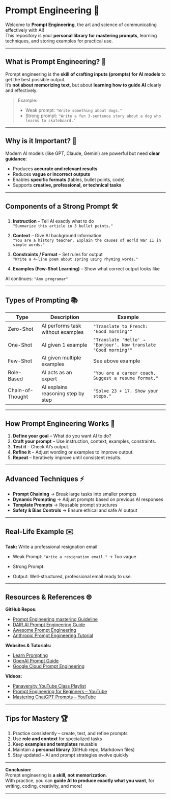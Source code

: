 # Prompt Engineering 📌

Welcome to **Prompt Engineering**, the art and science of communicating effectively with AI!  
This repository is your **personal library for mastering prompts**, learning techniques, and storing examples for practical use.

---

## What is Prompt Engineering? 🤖

Prompt engineering is the **skill of crafting inputs (prompts) for AI models** to get the best possible output.  
It’s **not about memorizing text**, but about **learning how to guide AI** clearly and effectively.

> Example:
> - Weak prompt: `"Write something about dogs."`
> - Strong prompt: `"Write a fun 3-sentence story about a dog who learns to skateboard."`

---

## Why is it Important? 🌟

Modern AI models (like GPT, Claude, Gemini) are powerful but need **clear guidance**:

- Produces **accurate and relevant results**  
- Reduces **vague or incorrect outputs**  
- Enables **specific formats** (tables, bullet points, code)  
- Supports **creative, professional, or technical tasks**

---

## Components of a Strong Prompt 🛠️

1. **Instruction** – Tell AI exactly what to do  
   `"Summarize this article in 3 bullet points."`  

2. **Context** – Give AI background information  
   `"You are a history teacher. Explain the causes of World War II in simple words."`  

3. **Constraints / Format** – Set rules for output  
   `"Write a 4-line poem about spring using rhyming words."`  

4. **Examples (Few-Shot Learning)** – Show what correct output looks like  


AI continues: `"Amo programar"`

---

## Types of Prompting 📚

| Type | Description | Example |
|------|-------------|---------|
| Zero-Shot | AI performs task without examples | `"Translate to French: 'Good morning'"` |
| One-Shot | AI given 1 example | `"Translate 'Hello' → 'Bonjour'. Now translate 'Good morning'"` |
| Few-Shot | AI given multiple examples | See above example |
| Role-Based | AI acts as an expert | `"You are a career coach. Suggest a resume format."` |
| Chain-of-Thought | AI explains reasoning step by step | `"Solve 23 + 17. Show your steps."` |

---

## How Prompt Engineering Works 🔄

1. **Define your goal** – What do you want AI to do?  
2. **Craft your prompt** – Use instruction, context, examples, constraints.  
3. **Test it** – Check AI’s output.  
4. **Refine it** – Adjust wording or examples to improve output.  
5. **Repeat** – Iteratively improve until consistent results.

---

## Advanced Techniques ⚡

- **Prompt Chaining** → Break large tasks into smaller prompts  
- **Dynamic Prompting** → Adjust prompts based on previous AI responses  
- **Template Prompts** → Reusable prompt structures  
- **Safety & Bias Controls** → Ensure ethical and safe AI output

---

## Real-Life Example ✉️

**Task:** Write a professional resignation email  

- Weak Prompt: `"Write a resignation email."` → Too vague  
- Strong Prompt:  



- Output: Well-structured, professional email ready to use.

---

## Resources & References 🌐

**GitHub Repos:**  
- [Prompt Engineering mastering Guideline](https://github.com/panaversity/learn-low-code-agentic-ai/tree/main/00_prompt_engineering)
- [DAIR.AI Prompt Engineering Guide](https://github.com/dair-ai/Prompt-Engineering-Guide)
- [Awesome Prompt Engineering](https://github.com/promptslab/Awesome-Prompt-Engineering)  
- [Anthropic Prompt Engineering Tutorial](https://github.com/anthropics/prompt-eng-interactive-tutorial)  

**Websites & Tutorials:**  
- [Learn Prompting](https://learnprompting.org)  
- [OpenAI Prompt Guide](https://platform.openai.com/docs/guides/prompt-engineering)  
- [Google Cloud Prompt Engineering](https://cloud.google.com/discover/what-is-prompt-engineering)

**Videos:**  
- [Panaversity YouTube Class Playlist](https://www.youtube.com/playlist?list=PL0vKVrkG4hWpeKmZyCRTpfRiLQ13b5uRX)
- [Prompt Engineering for Beginners – YouTube](https://www.youtube.com/watch?v=_ZvnD73m40o) 
- [Mastering ChatGPT Prompts – YouTube](https://www.youtube.com/watch?v=p09yRj47kNM)


---

## Tips for Mastery 🏆

1. Practice consistently – create, test, and refine prompts  
2. Use **role and context** for specialized tasks  
3. Keep **examples and templates** reusable  
4. Maintain a **personal library** (GitHub repo, Markdown files)  
5. Stay updated – AI and prompt strategies evolve quickly

---

**Conclusion:**  
Prompt engineering is **a skill, not memorization**.  
With practice, you can **guide AI to produce exactly what you want**, for writing, coding, creativity, and more!  

---

